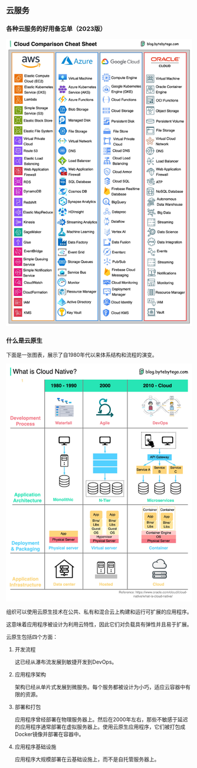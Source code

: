 
## 云服务

### 各种云服务的好用备忘单（2023版）

<p>
  <img src="images/cloud-compare.jpg" />
</p>


### 什么是云原生

下面是一张图表，展示了自1980年代以来体系结构和流程的演变。

<p>
  <img src="images/cloud-native.jpeg" style="width: 640px" />
</p>


组织可以使用云原生技术在公共、私有和混合云上构建和运行可扩展的应用程序。

这意味着应用程序被设计为利用云特性，因此它们对负载具有弹性并且易于扩展。

云原生包括四个方面：

1. 开发流程

   这已经从瀑布流发展到敏捷开发到DevOps。

2. 应用程序架构

   架构已经从单片式发展到微服务。每个服务都被设计为小巧，适应云容器中有限的资源。

3. 部署和打包

   应用程序曾经部署在物理服务器上。然后在2000年左右，那些不敏感于延迟的应用程序通常部署在虚拟服务器上。使用云原生应用程序，它们被打包成Docker镜像并部署在容器中。

4. 应用程序基础设施

   应用程序大规模部署在云基础设施上，而不是自托管服务器上。